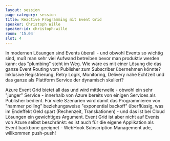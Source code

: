 ```yaml
---
layout: session
page-category: session
title: Reactive Programming mit Event Grid
speaker: Christoph Wille
speaker-id: christoph-wille
room: '15.04'
slot: 4
---
```


In modernen Lösungen sind Events überall - und obwohl Events so wichtig sind, muß man sehr viel Aufwand betreiben bevor man produktiv werden kann: das "plumbing" steht im Weg. Wie wäre es mit einer Lösung die das ganze Event Routing vom Publisher zum Subscriber übernehmen könnte? Inklusive Registrierung, Retry Logik, Monitoring, Delivery nahe Echtzeit und das ganze als Plattform Service der dynamisch skaliert? 
 
Azure Event Grid bietet all das und wird mittlerweile - obwohl ein sehr "junger" Service - innerhalb von Azure bereits von einigen Services als Publisher bedient. Für viele Szenarien wird damit das Programmieren von "hammer polling" beziehungsweise "exponential backoff" überflüssig, was im Endeffekt Geld spart (Rechenzeit, Transkationen) - und das ist bei Cloud Lösungen ein gewichtiges Argument. Event Grid ist aber nicht auf Events von Azure selbst beschränkt: es ist auch für die eigene Applikation als Event backbone geeignet - WebHook Subscription Management ade, willkommen push-push!
